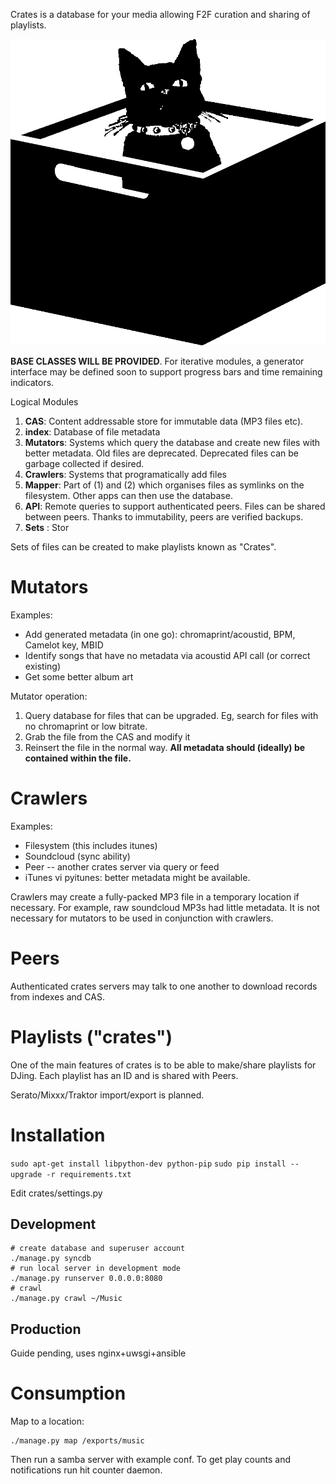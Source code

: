 Crates is a database for your media allowing F2F curation and sharing of playlists.


![Mraow](static/crates/logo.gif)


**BASE CLASSES WILL BE PROVIDED**. For iterative modules, a generator interface
may be defined soon to support progress bars and time remaining indicators.

Logical Modules

1. **CAS**: Content addressable store for immutable data (MP3 files etc).
2. **index**: Database of file metadata
3. **Mutators**: Systems which query the database and create new files with better
   metadata. Old files are deprecated. Deprecated files can be garbage collected if desired.
4. **Crawlers**: Systems that programatically add files
5. **Mapper**: Part of (1) and (2) which organises files as symlinks on the
   filesystem. Other apps can then use the database.
6. **API**: Remote queries to support authenticated peers. Files can be shared
   between peers. Thanks to immutability, peers are verified backups.
7. **Sets** : Stor



Sets of files can be created to make playlists known as "Crates".

# Mutators
Examples:
  * Add generated metadata (in one go): chromaprint/acoustid, BPM, Camelot key, MBID
  * Identify songs that have no metadata via acoustid API call (or correct existing)
  * Get some better album art


Mutator operation:
  1. Query database for files that can be upgraded. Eg, search for files with no chromaprint or low bitrate.
  2. Grab the file from the CAS and modify it
  3. Reinsert the file in the normal way. **All metadata should (ideally) be contained within the file.**

# Crawlers

Examples:
  * Filesystem (this includes itunes)
  * Soundcloud (sync ability)
  * Peer -- another crates server via query or feed
  * iTunes vi pyitunes: better metadata might be available.


Crawlers may create a fully-packed MP3 file in a temporary location if
necessary. For example, raw soundcloud MP3s had little metadata. It is not
necessary for mutators to be used in conjunction with crawlers.


# Peers
Authenticated crates servers may talk to one another to download records from indexes and CAS.

# Playlists ("crates")
One of the main features of crates is to be able to make/share playlists for
DJing. Each playlist has an ID and is shared with Peers.

Serato/Mixxx/Traktor import/export is planned.

# Installation
`sudo apt-get install libpython-dev python-pip`
`sudo pip install --upgrade -r requirements.txt`

Edit crates/settings.py

## Development

    # create database and superuser account
    ./manage.py syncdb
    # run local server in development mode
    ./manage.py runserver 0.0.0.0:8080
    # crawl
    ./manage.py crawl ~/Music


## Production
Guide pending, uses nginx+uwsgi+ansible

# Consumption
Map to a location:

	./manage.py map /exports/music

Then run a samba server with example conf. To get play counts and notifications
run hit counter daemon.
